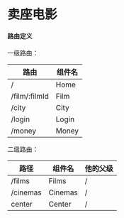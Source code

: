 # 卖座电影

#### 路由定义

一级路由：

| 路由          | 组件名 |
| ------------- | ------ |
| /             | Home   |
| /film/:filmId | Film   |
| /city         | City   |
| /login        | Login  |
| /money        | Money  |

二级路由：

| 路径     | 组件名  | 他的父级 |
| -------- | ------- | -------- |
| /films   | Films   | /        |
| /cinemas | Cinemas | /        |
| center   | Center  | /        |
